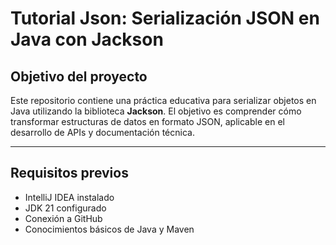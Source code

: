 # Tutorial Json: Serialización JSON en Java con Jackson

## Objetivo del proyecto
Este repositorio contiene una práctica educativa para serializar objetos en Java utilizando la biblioteca **Jackson**. El objetivo es comprender cómo transformar estructuras de datos en formato JSON, aplicable en el desarrollo de APIs y documentación técnica.

---

## Requisitos previos
- IntelliJ IDEA instalado
- JDK 21 configurado
- Conexión a GitHub
- Conocimientos básicos de Java y Maven
